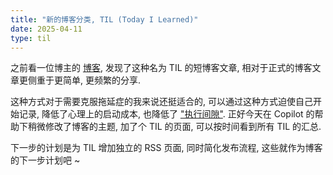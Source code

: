 ```yaml
---
title: "新的博客分类, TIL (Today I Learned)"
date: 2025-04-11
type: til
---
```


之前看一位博主的 [博客](https://nekonull.me/til/), 发现了这种名为 TIL 的短博客文章, 相对于正式的博客文章更侧重于更简单, 更频繁的分享.

这种方式对于需要克服拖延症的我来说还挺适合的, 可以通过这种方式迫使自己开始记录, 降低了心理上的启动成本, 也降低了 ["执行间隙"](https://t.me/LinsBookA/3790). 正好今天在 Copilot 的帮助下稍微修改了博客的主题, 加了个 TIL 的页面, 可以按时间看到所有 TIL 的汇总.

下一步的计划是为 TIL 增加独立的 RSS 页面, 同时简化发布流程, 这些就作为博客的下一步计划吧 ~
